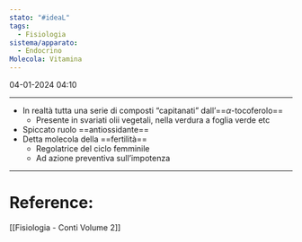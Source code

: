 ```yaml
---
stato: "#ideaL"
tags:
  - Fisiologia
sistema/apparato:
  - Endocrino
Molecola: Vitamina
---
```

04-01-2024 04:10

--- 

- In realtà tutta una serie di composti “capitanati” dall’==$\alpha$-tocoferolo==
	- Presente in svariati olii vegetali, nella verdura a foglia verde etc
- Spiccato ruolo ==antiossidante==
- Detta molecola della ==fertilità== 
	- Regolatrice del ciclo femminile
	- Ad azione preventiva sull’impotenza













--- 
# Reference: 
[[Fisiologia  - Conti Volume 2]]